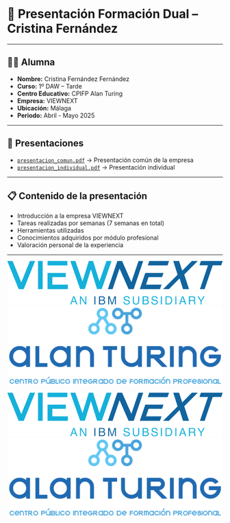 # 📄 Presentación Formación Dual – Cristina Fernández
---

## 👩‍💻 Alumna

- **Nombre:** Cristina Fernández Fernández  
- **Curso:** 1º DAW – Tarde  
- **Centro Educativo:** CPIFP Alan Turing
- **Empresa:** VIEWNEXT  
- **Ubicación:** Málaga  
- **Periodo:** Abril - Mayo 2025  

---

## 📁 Presentaciones

- [`presentacion_comun.pdf`](https://www.canva.com/design/DAGn9kcxgtg/dGrGwVueLEWerYawlSBh4g/edit?utm_content=DAGn9kcxgtg&utm_campaign=designshare&utm_medium=link2&utm_source=sharebutton) → Presentación común de la empresa  
- [`presentacion_individual.pdf`](https://www.canva.com/design/DAGmqUqxlvc/hEYAghyLjLwrTqjmXyiAYw/edit?utm_content=DAGmqUqxlvc&utm_campaign=designshare&utm_medium=link2&utm_source=sharebutton) → Presentación individual 


---

## 📋 Contenido de la presentación

- Introducción a la empresa VIEWNEXT  
- Tareas realizadas por semanas (7 semanas en total)  
- Herramientas utilizadas  
- Conocimientos adquiridos por módulo profesional  
- Valoración personal de la experiencia  


---

![Logo VIEWNEXT](imagenes/logo-viewnext.png)  
![Logo Instituto](imagenes/logo-instituto.png)

![Logo VIEWNEXT](imagenes/logo-viewnext.png)  
![Logo Instituto](imagenes/logo-instituto.png)
